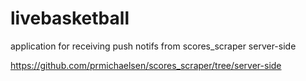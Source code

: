 # livebasketball
application for receiving push notifs from scores_scraper server-side

https://github.com/prmichaelsen/scores_scraper/tree/server-side
